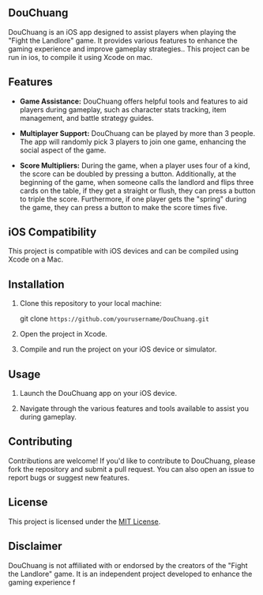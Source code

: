 ## DouChuang

DouChuang is an iOS app designed to assist players when playing the "Fight the Landlore" game. It provides various features to enhance the gaming experience and improve gameplay strategies.. This project can be run in ios, to compile it using Xcode on mac.

## Features

- **Game Assistance:** DouChuang offers helpful tools and features to aid players during gameplay, such as character stats tracking, item management, and battle strategy guides.
  
- **Multiplayer Support:** DouChuang can be played by more than 3 people. The app will randomly pick 3 players to join one game, enhancing the social aspect of the game.

- **Score Multipliers:** During the game, when a player uses four of a kind, the score can be doubled by pressing a button. Additionally, at the beginning of the game, when someone calls the landlord and flips three cards on the table, if they get a straight or flush, they can press a button to triple the score. Furthermore, if one player gets the "spring" during the game, they can press a button to make the score times five.

## iOS Compatibility

This project is compatible with iOS devices and can be compiled using Xcode on a Mac.

## Installation

1. Clone this repository to your local machine:

    git clone `https://github.com/yourusername/DouChuang.git`

2. Open the project in Xcode.

3. Compile and run the project on your iOS device or simulator.

## Usage

1. Launch the DouChuang app on your iOS device.

2. Navigate through the various features and tools available to assist you during gameplay.

## Contributing

Contributions are welcome! If you'd like to contribute to DouChuang, please fork the repository and submit a pull request. You can also open an issue to report bugs or suggest new features.

## License

This project is licensed under the [MIT License](LICENSE).

## Disclaimer

DouChuang is not affiliated with or endorsed by the creators of the "Fight the Landlore" game. It is an independent project developed to enhance the gaming experience f
